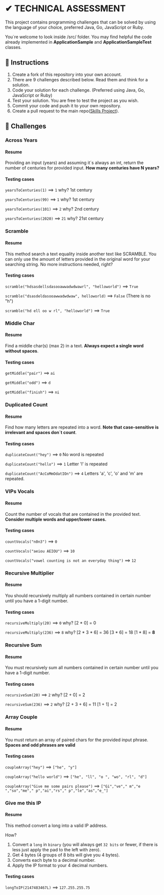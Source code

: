 # ✔ TECHNICAL ASSESSMENT

This project contains programming challenges that can be solved by using the language of your choice, preferred Java, Go, JavaScript or Ruby.

You´re welcome to look inside /src/ folder. You may find helpful the code already implemented in **ApplicationSample** and **ApplicationSampleTest**
classes.

## 📑 Instructions

1. Create a fork of this repository into your own account.
2. There are 9 challenges described below. Read them and think for a solution.
3. Code your solution for each challenge. (Preferred using Java, Go, JavaScript or Ruby)
4. Test your solution. You are free to test the project as you wish.
5. Commit your code and push it to your own repository.
6. Create a pull request to the main repo([Skills Project](https://github.com/mpcalzada/skills-project)).

## 🥋 Challenges

### Across Years

#### Resume

Providing an input (years) and assuming it´s always an int, return the number of centuries for provided input. **How many centuries have N years?**

#### Testing cases

`yearsToCenturies(1)` ==> `1` why? 1st century

`yearsToCenturies(99)` ==> `1` why? 1st century

`yearsToCenturies(101)` ==> `2` why? 2nd century

`yearsToCenturies(2020)` ==> `21` why? 21st century

### Scramble

#### Resume

This method search a text equality inside another text like SCRAMBLE. You can only use the amount of letters provided in the original word for your
searching string. No more instructions needed, right?

#### Testing cases

`scramble("hdsasdellsdasooawwadwdwawrl", "helloworld")` ==> `True`

`scramble("dsasdeldasooawwadwdwaw", helloworld)` ==> `False` (There is no "h")

`scramble("hd ell oo w rl", "helloworld")` ==> `True`

### Middle Char

#### Resume

Find a middle char(s) (max 2) in a text. **Always expect a single word without spaces**.

#### Testing cases

`getMiddle("pair")` ==> `ai`

`getMiddle("odd")` ==> `d`

`getMiddle("finish")` ==> `ni`

### Duplicated Count

#### Resume

Find how many letters are repeated into a word. **Note that case-sensitive is irrelevant and spaces don´t count**.

#### Testing cases

`duplicateCount("hey")` ==> `0` No word is repeated

`duplicateCount("hello")` ==> `1` Letter 'l' is repeated

`duplicateCount("AcCoMmOdatIOn")` ==> `4` Letters 'a', 'c', 'o' and 'm' are repeated.

### VIPs Vocals

#### Resume

Count the number of vocals that are contained in the provided text. **Consider multiple words and upper/lower cases.**

#### Testing cases

`countVocals("n0n3")` ==> `0`

`countVocals("aeiou AEIOU")` ==> `10`

`countVocals("vowel counting is not an everyday thing")` ==> `12`

### Recursive Multiplier

#### Resume

You should recursively multiply all numbers contained in certain number until you have a 1-digit number.

#### Testing cases

`recursiveMultiply(20)` ==> `0` why? [2 * 0] = 0

`recursiveMultiply(236)` ==> `8` why? [2 * 3 * 6] = 36 [3 * 6] = 18 [1 * 8] = **8**

### Recursive Sum

#### Resume

You must recursively sum all numbers contained in certain number until you have a 1-digit number.

#### Testing cases

`recursiveSum(20)` ==> `2` why? [2 + 0] = 2

`recursiveSum(236)` ==> `2` why? [2 + 3 + 6] = 11 [1 + 1] = 2

### Array Couple

#### Resume

You must return an array of paired chars for the provided input phrase. **Spaces and odd phrases are valid**

#### Testing cases

`coupleArray("hey")` ==> `["he", "y"]`

`coupleArray("hello world")` ==> `["he", "ll", "o ", "wo", "rl", "d"]`

`coupleArray("Give me some pairs please")` ==> `["Gi","ve"," m","e ","so","me"," p","ai","rs"," p","le","as","e_"]`

### Give me this IP

#### Resume

This method convert a long into a valid IP address.

How?

1. Convert a `long` in `binary` (you will always get `32 bits` or fewer, if there is less just apply the pad to the left with zero).
2. Get 4 bytes (4 groups of 8 bits will give you 4 bytes).
3. Converts each byte to a decimal number.
4. Apply the IP format to your 4 decimal numbers.

#### Testing cases

`longToIP(2147483467L)` ==> `127.255.255.75`